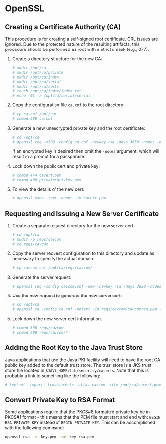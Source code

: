 # OpenSSL

## Creating a Certificate Authority (CA)

This procedure is for creating a self-signed root certificate.  CRL issues are
ignored.  Due to the protected nature of the resulting artifacts, this
procedure should be performed as root with a strict umask (e.g., 077).

1. Create a directory structure for the new CA:
    ``` bash
    # mkdir /opt/ca
    # mkdir /opt/ca/private
    # mkdir /opt/ca/index
    # mkdir /opt/ca/serial
    # mkdir /opt/ca/certs
    # touch /opt/ca/index/index.txt
    # echo '01' > /opt/ca/serial/serial
    ```
1. Copy the configuration file `ca.cnf` to the root directory:

    ``` bash
    # cp ca.cnf /opt/ca/
    # chmod 400 ca.cnf
    ```
1. Generate a new unencrypted private key and the root certificate:
    ``` bash
    # cd /opt/ca
    # openssl req -x509 -config ca.cnf -newkey rsa -days 3650 -nodes -out cacert.pem
    ```
    If an encrypted key is desired then omit the `-nodes` argument, which will
    result in a prompt for a passphrase.
1. Lock down the public cert and private key:
    ``` bash
    # chmod 444 cacert.pem
    # chmod 400 private/privkey.pem
    ```
1. To view the details of the new cert:
    ``` bash
    # openssl x509 -text -noout -in cacert.pem
    ```

## Requesting and Issuing a New Server Certificate

1. Create a separate request directory for the new server cert:
   ```bash
   # cd /opt/ca
   # mkdir -p reqs/cavcom
   # cd reqs/cavcom
   ```
1. Copy the server request configuration to this directory and update as
necessary to specify the actual domain.
    ```bash
    # cp cavcom.cnf /opt/ca/reqs/cavcom/
    ```
1. Generate the server request:
    ```bash
    # openssl req -config cavcom.cnf -new -newkey rsa -days 3650 -nodes -out cavcomreq.pem
    ```
1. Use the new request to generate the new server cert:
    ```bash
    # cd /opt/ca
    # openssl ca -config ca.cnf -notext -in reqs/cavcom/cavcomreq.pem -out reqs/cavcom/cavcomcert.pem
    ```
1. Lock down the new server cert information.

    ``` bash
    # chmod 500 reqs/cavcom
    # chmod 400 reqs/cavcom/*
    ```

## Adding the Root Key to the Java Trust Store

Java applications that use the Java PKI facility will need to have the root
CA public key added to the default trust store.  The trust store is a JKS
trust store file located in `$JAVA_HOME/lib/security/cacerts`.  Note that
this is probably a link to something like the following:

``` bash
# keytool -import -trustcacerts -alias cavcom -file /opt/ca/cacert.pem -keystore /etc/ssl/certs/java/cacerts
```

## Convert Private Key to RSA Format

Some applications require that the PKCS#8 formatted private key be in
PKCS#1 format - this means that the PEM file must start and end with:
`BEGIN RSA PRIVATE KEY` instead of `BEGIN PRIVATE KEY`.  This can be
accomplished with the following command:

``` bash
openssl rsa -in key.pem -out key-rsa.pem
```
